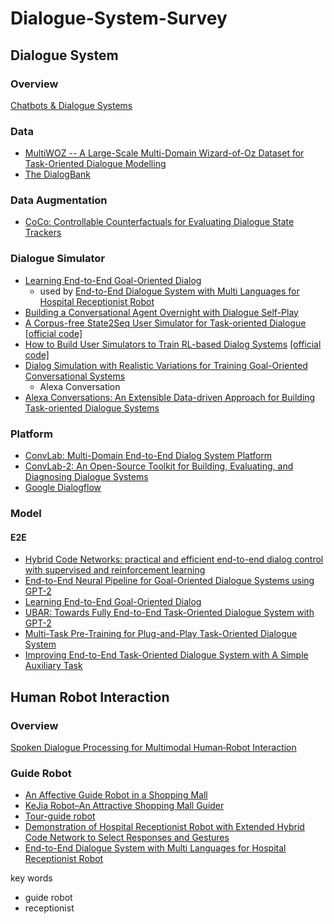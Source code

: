 # Dialogue-System-Survey

## Dialogue System
### Overview
[Chatbots & Dialogue Systems](https://web.stanford.edu/~jurafsky/slp3/24.pdf)

### Data
- [MultiWOZ -- A Large-Scale Multi-Domain Wizard-of-Oz Dataset for Task-Oriented Dialogue Modelling](https://arxiv.org/abs/1810.00278)
- [The DialogBank](https://aclanthology.org/L16-1503/)

### Data Augmentation
- [CoCo: Controllable Counterfactuals for Evaluating Dialogue State Trackers](https://arxiv.org/abs/2010.12850)

### Dialogue Simulator
- [Learning End-to-End Goal-Oriented Dialog](https://arxiv.org/abs/1605.07683)
  - used by [End-to-End Dialogue System with Multi Languages for Hospital Receptionist Robot](https://ieeexplore.ieee.org/document/8768694)
- [Building a Conversational Agent Overnight with Dialogue Self-Play](https://arxiv.org/abs/1801.04871)
- [A Corpus-free State2Seq User Simulator for Task-oriented Dialogue](https://arxiv.org/abs/1909.04448) [[official code]](https://github.com/AtmaHou/UserSimulator)
- [How to Build User Simulators to Train RL-based Dialog Systems](https://arxiv.org/abs/1909.01388) [[official code]](https://github.com/wyshi/user-simulator)
- [Dialog Simulation with Realistic Variations for Training Goal-Oriented Conversational Systems](https://arxiv.org/abs/2011.08243)
  - Alexa Conversation
- [Alexa Conversations: An Extensible Data-driven Approach for Building Task-oriented Dialogue Systems](https://arxiv.org/abs/2104.09088)

### Platform
- [ConvLab: Multi-Domain End-to-End Dialog System Platform](https://arxiv.org/abs/1904.08637)
- [ConvLab-2: An Open-Source Toolkit for Building, Evaluating, and Diagnosing Dialogue Systems](https://arxiv.org/pdf/2002.04793.pdf)
- [Google Dialogflow](https://cloud.google.com/dialogflow/docs)

### Model

#### E2E
- [Hybrid Code Networks: practical and efficient end-to-end dialog control with supervised and reinforcement learning](https://arxiv.org/abs/1702.03274)
- [End-to-End Neural Pipeline for Goal-Oriented Dialogue Systems using GPT-2](https://aclanthology.org/2020.acl-main.54/)
- [Learning End-to-End Goal-Oriented Dialog](https://arxiv.org/abs/1605.07683)
- [UBAR: Towards Fully End-to-End Task-Oriented Dialogue System with GPT-2](https://arxiv.org/abs/2012.03539)
- [Multi-Task Pre-Training for Plug-and-Play Task-Oriented Dialogue System](https://arxiv.org/abs/2109.14739)
- [Improving End-to-End Task-Oriented Dialogue System with A Simple Auxiliary Task](https://aclanthology.org/2021.findings-emnlp.112.pdf)

## Human Robot Interaction
### Overview
[Spoken Dialogue Processing for Multimodal Human‐Robot Interaction](http://sap.ist.i.kyoto-u.ac.jp/erato/paper/ICMI19-tutorial.pdf)

### Guide Robot
- [An Affective Guide Robot in a Shopping Mall](https://ieeexplore.ieee.org/document/6256015)
- [KeJia Robot–An Attractive Shopping Mall Guider](https://link.springer.com/chapter/10.1007%2F978-3-319-25554-5_15)
- [Tour-guide robot](https://ieeexplore.ieee.org/document/7462397)
- [Demonstration of Hospital Receptionist Robot with Extended Hybrid Code Network to Select Responses and Gestures](https://ieeexplore.ieee.org/document/9197160)
- [End-to-End Dialogue System with Multi Languages for Hospital Receptionist Robot](https://ieeexplore.ieee.org/document/8768694)

key words
- guide robot
- receptionist
